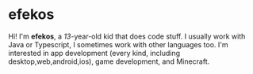 # efekos

Hi! I'm **efekos**, a *13*-year-old kid that does code stuff. I usually work with Java or Typescript, I sometimes work
with other languages too. I'm interested in app development (every kind, including desktop,web,android,ios), game
development, and Minecraft.